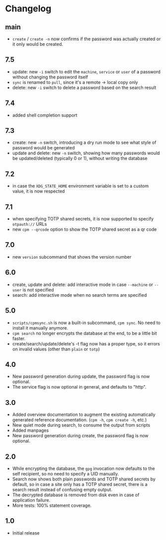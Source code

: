 # Changelog

## main

- `create` / `create -n` now confirms if the password was actually created or it only would be
  created.

## 7.5

- update: new `-i` switch to edit the `machine`, `service` or `user` of a password without changing
  the password itself
- `sync` is renamed to `pull`, since it's a remote -> local copy only
- delete: new `-i` switch to delete a password based on the search result

## 7.4

- added shell completion support

## 7.3

- create: new `-n` switch, introducing a dry run mode to see what style of password would be
  generated
- update and delete: new `-n` switch, showing how many passwords would be updated/deleted (typically
  0 or 1), without writing the database

## 7.2

- in case the `XDG_STATE_HOME` environment variable is set to a custom value, it is now respected

## 7.1

- when specifying TOTP shared secrets, it is now supported to specify `otpauth://` URLs
- new `cpm --qrcode` option to show the TOTP shared secret as a qr code

## 7.0

- new `version` subcommand that shows the version number

## 6.0

- create, update and delete: add interactive mode in case `--machine` or `--user` is not specified
- search: add interactive mode when no search terms are specified

## 5.0

- `scripts/cpmsync.sh` is now a built-in subcommand, `cpm sync`. No need to install it manually
  anymore.
- `cpm search` no longer encrypts the database at the end, to be a little bit faster.
- create/search/update/delete's -t flag now has a proper type, so it errors on invalid values (other
  than `plain` or `totp`)

## 4.0

- New password generation during update, the password flag is now optional.
- The service flag is now optional in general, and defaults to "http".

## 3.0

- Added overview documentation to augment the existing automatically generated reference
  documentation. (`cpm -h`, `cpm create -h`, etc.)
- New quiet mode during search, to consume the output from scripts
- Added manpages
- New password generation during create, the password flag is now optional.

## 2.0

- While encrypting the database, the `gpg` invocation now defaults to the self recipient, so no need
  to specify a UID manually.
- Search now shows both plain passwords and TOTP shared secrets by default, so in case a site only
  has a TOTP shared secret, there is a search result instead of confusing empty output.
- The decrypted database is removed from disk even in case of application failure.
- More tests: 100% statement coverage.

## 1.0

- Initial release
